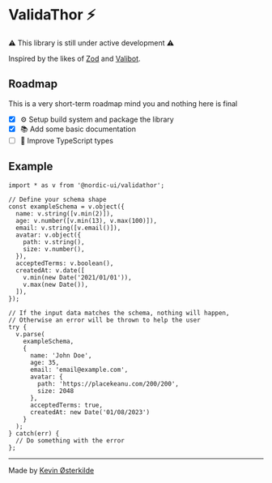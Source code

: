 # ValidaThor ⚡️

⚠️ This library is still under active development ⚠️

Inspired by the likes of [Zod](https://github.com/colinhacks/zod) and [Valibot](https://github.com/fabian-hiller/valibot).

## Roadmap

This is a very short-term roadmap mind you and nothing here is final

- [x] ⚙️ Setup build system and package the library
- [x] 📚 Add some basic documentation
- [ ] 🧬 Improve TypeScript types

## Example

```tsx
import * as v from '@nordic-ui/validathor';

// Define your schema shape
const exampleSchema = v.object({
  name: v.string([v.min(2)]),
  age: v.number([v.min(13), v.max(100)]),
  email: v.string([v.email()]),
  avatar: v.object({
    path: v.string(),
    size: v.number(),
  }),
  acceptedTerms: v.boolean(),
  createdAt: v.date([
    v.min(new Date('2021/01/01')),
    v.max(new Date()),
  ]),
});

// If the input data matches the schema, nothing will happen,
// Otherwise an error will be thrown to help the user
try {
  v.parse(
    exampleSchema,
    {
      name: 'John Doe',
      age: 35,
      email: 'email@example.com',
      avatar: {
        path: 'https://placekeanu.com/200/200',
        size: 2048
      },
      acceptedTerms: true,
      createdAt: new Date('01/08/2023')
    }
  );
} catch(err) {
  // Do something with the error
};
```


---

Made by [Kevin Østerkilde](https://oesterkilde.dk/?utm_campaign=validathor&utm_source=github&utm_medium=readme)